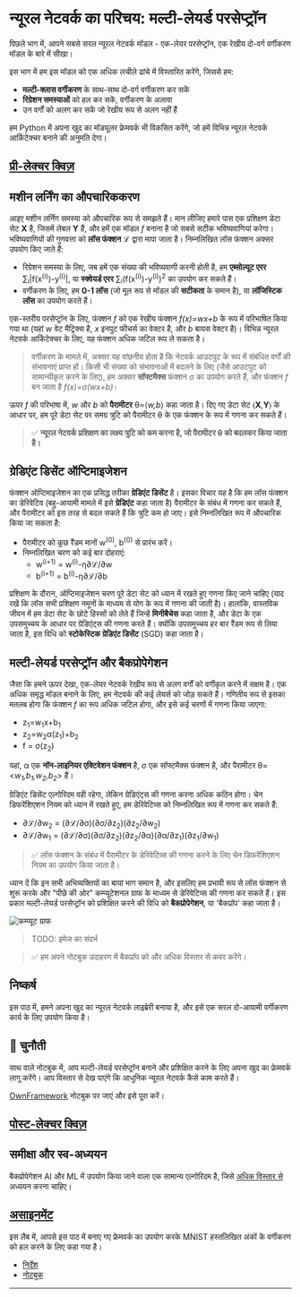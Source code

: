 <!--
CO_OP_TRANSLATOR_METADATA:
{
  "original_hash": "789d6c3fb6fc7948a470b33078a5983a",
  "translation_date": "2025-09-23T13:33:40+00:00",
  "source_file": "lessons/3-NeuralNetworks/04-OwnFramework/README.md",
  "language_code": "hi"
}
-->
# न्यूरल नेटवर्क का परिचय: मल्टी-लेयर्ड परसेप्ट्रॉन

पिछले भाग में, आपने सबसे सरल न्यूरल नेटवर्क मॉडल - एक-लेयर परसेप्ट्रॉन, एक रेखीय दो-वर्ग वर्गीकरण मॉडल के बारे में सीखा।

इस भाग में हम इस मॉडल को एक अधिक लचीले ढांचे में विस्तारित करेंगे, जिससे हम:

* **मल्टी-क्लास वर्गीकरण** के साथ-साथ दो-वर्ग वर्गीकरण कर सकें  
* **रिग्रेशन समस्याओं** को हल कर सकें, वर्गीकरण के अलावा  
* उन वर्गों को अलग कर सकें जो रेखीय रूप से अलग नहीं हैं  

हम Python में अपना खुद का मॉड्यूलर फ्रेमवर्क भी विकसित करेंगे, जो हमें विभिन्न न्यूरल नेटवर्क आर्किटेक्चर बनाने की अनुमति देगा।

## [प्री-लेक्चर क्विज़](https://ff-quizzes.netlify.app/en/ai/quiz/7)

## मशीन लर्निंग का औपचारिककरण

आइए मशीन लर्निंग समस्या को औपचारिक रूप से समझते हैं। मान लीजिए हमारे पास एक प्रशिक्षण डेटा सेट **X** है, जिसमें लेबल **Y** हैं, और हमें एक मॉडल *f* बनाना है जो सबसे सटीक भविष्यवाणियां करेगा। भविष्यवाणियों की गुणवत्ता को **लॉस फंक्शन** &lagran; द्वारा मापा जाता है। निम्नलिखित लॉस फंक्शन अक्सर उपयोग किए जाते हैं:

* रिग्रेशन समस्या के लिए, जब हमें एक संख्या की भविष्यवाणी करनी होती है, हम **एब्सोल्यूट एरर** &sum;<sub>i</sub>|f(x<sup>(i)</sup>)-y<sup>(i)</sup>|, या **स्क्वेयर्ड एरर** &sum;<sub>i</sub>(f(x<sup>(i)</sup>)-y<sup>(i)</sup>)<sup>2</sup> का उपयोग कर सकते हैं।  
* वर्गीकरण के लिए, हम **0-1 लॉस** (जो मूल रूप से मॉडल की **सटीकता** के समान है), या **लॉजिस्टिक लॉस** का उपयोग करते हैं।  

एक-स्तरीय परसेप्ट्रॉन के लिए, फंक्शन *f* को एक रेखीय फंक्शन *f(x)=wx+b* के रूप में परिभाषित किया गया था (यहां *w* वेट मैट्रिक्स है, *x* इनपुट फीचर्स का वेक्टर है, और *b* बायस वेक्टर है)। विभिन्न न्यूरल नेटवर्क आर्किटेक्चर के लिए, यह फंक्शन अधिक जटिल रूप ले सकता है।

> वर्गीकरण के मामले में, अक्सर यह वांछनीय होता है कि नेटवर्क आउटपुट के रूप में संबंधित वर्गों की संभावनाएं प्राप्त हों। किसी भी संख्या को संभावनाओं में बदलने के लिए (जैसे आउटपुट को सामान्यीकृत करने के लिए), हम अक्सर **सॉफ्टमैक्स** फंक्शन &sigma; का उपयोग करते हैं, और फंक्शन *f* बन जाता है *f(x)=&sigma;(wx+b)*।

ऊपर *f* की परिभाषा में, *w* और *b* को **पैरामीटर** &theta;=⟨*w,b*⟩ कहा जाता है। दिए गए डेटा सेट ⟨**X**,**Y**⟩ के आधार पर, हम पूरे डेटा सेट पर समग्र त्रुटि को पैरामीटर &theta; के एक फंक्शन के रूप में गणना कर सकते हैं।

> ✅ **न्यूरल नेटवर्क प्रशिक्षण का लक्ष्य त्रुटि को कम करना है, जो पैरामीटर &theta; को बदलकर किया जाता है।**

## ग्रेडिएंट डिसेंट ऑप्टिमाइजेशन

फंक्शन ऑप्टिमाइजेशन का एक प्रसिद्ध तरीका **ग्रेडिएंट डिसेंट** है। इसका विचार यह है कि हम लॉस फंक्शन का डेरिवेटिव (बहु-आयामी मामले में इसे **ग्रेडिएंट** कहा जाता है) पैरामीटर के संबंध में गणना कर सकते हैं, और पैरामीटर को इस तरह से बदल सकते हैं कि त्रुटि कम हो जाए। इसे निम्नलिखित रूप में औपचारिक किया जा सकता है:

* पैरामीटर को कुछ रैंडम मानों w<sup>(0)</sup>, b<sup>(0)</sup> से प्रारंभ करें।  
* निम्नलिखित चरण को कई बार दोहराएं:  
    - w<sup>(i+1)</sup> = w<sup>(i)</sup>-&eta;&part;&lagran;/&part;w  
    - b<sup>(i+1)</sup> = b<sup>(i)</sup>-&eta;&part;&lagran;/&part;b  

प्रशिक्षण के दौरान, ऑप्टिमाइजेशन चरण पूरे डेटा सेट को ध्यान में रखते हुए गणना किए जाने चाहिए (याद रखें कि लॉस सभी प्रशिक्षण नमूनों के माध्यम से योग के रूप में गणना की जाती है)। हालांकि, वास्तविक जीवन में हम डेटा सेट के छोटे हिस्सों को लेते हैं जिन्हें **मिनीबैचेस** कहा जाता है, और डेटा के एक उपसमुच्चय के आधार पर ग्रेडिएंट्स की गणना करते हैं। क्योंकि उपसमुच्चय हर बार रैंडम रूप से लिया जाता है, इस विधि को **स्टोकेस्टिक ग्रेडिएंट डिसेंट** (SGD) कहा जाता है।

## मल्टी-लेयर्ड परसेप्ट्रॉन और बैकप्रोपेगेशन

जैसा कि हमने ऊपर देखा, एक-लेयर नेटवर्क रेखीय रूप से अलग वर्गों को वर्गीकृत करने में सक्षम है। एक अधिक समृद्ध मॉडल बनाने के लिए, हम नेटवर्क की कई लेयर्स को जोड़ सकते हैं। गणितीय रूप से इसका मतलब होगा कि फंक्शन *f* का रूप अधिक जटिल होगा, और इसे कई चरणों में गणना किया जाएगा:
* z<sub>1</sub>=w<sub>1</sub>x+b<sub>1</sub>  
* z<sub>2</sub>=w<sub>2</sub>&alpha;(z<sub>1</sub>)+b<sub>2</sub>  
* f = &sigma;(z<sub>2</sub>)  

यहां, &alpha; एक **नॉन-लाइनियर एक्टिवेशन फंक्शन** है, &sigma; एक सॉफ्टमैक्स फंक्शन है, और पैरामीटर &theta;=<*w<sub>1</sub>,b<sub>1</sub>,w<sub>2</sub>,b<sub>2</sub>*> हैं।

ग्रेडिएंट डिसेंट एल्गोरिदम वही रहेगा, लेकिन ग्रेडिएंट्स की गणना करना अधिक कठिन होगा। चेन डिफरेंशिएशन नियम को ध्यान में रखते हुए, हम डेरिवेटिव्स को निम्नलिखित रूप में गणना कर सकते हैं:

* &part;&lagran;/&part;w<sub>2</sub> = (&part;&lagran;/&part;&sigma;)(&part;&sigma;/&part;z<sub>2</sub>)(&part;z<sub>2</sub>/&part;w<sub>2</sub>)  
* &part;&lagran;/&part;w<sub>1</sub> = (&part;&lagran;/&part;&sigma;)(&part;&sigma;/&part;z<sub>2</sub>)(&part;z<sub>2</sub>/&part;&alpha;)(&part;&alpha;/&part;z<sub>1</sub>)(&part;z<sub>1</sub>/&part;w<sub>1</sub>)  

> ✅ लॉस फंक्शन के संबंध में पैरामीटर के डेरिवेटिव्स की गणना करने के लिए चेन डिफरेंशिएशन नियम का उपयोग किया जाता है।

ध्यान दें कि इन सभी अभिव्यक्तियों का बायां भाग समान है, और इसलिए हम प्रभावी रूप से लॉस फंक्शन से शुरू करके और "पीछे की ओर" कम्प्यूटेशनल ग्राफ के माध्यम से डेरिवेटिव्स की गणना कर सकते हैं। इस प्रकार मल्टी-लेयर्ड परसेप्ट्रॉन को प्रशिक्षित करने की विधि को **बैकप्रोपेगेशन**, या 'बैकप्रॉप' कहा जाता है।

<img alt="कम्प्यूट ग्राफ" src="images/ComputeGraphGrad.png"/>

> TODO: इमेज का संदर्भ

> ✅ हम अपने नोटबुक उदाहरण में बैकप्रॉप को और अधिक विस्तार से कवर करेंगे।  

## निष्कर्ष

इस पाठ में, हमने अपना खुद का न्यूरल नेटवर्क लाइब्रेरी बनाया है, और इसे एक सरल दो-आयामी वर्गीकरण कार्य के लिए उपयोग किया है।

## 🚀 चुनौती

साथ वाले नोटबुक में, आप मल्टी-लेयर्ड परसेप्ट्रॉन बनाने और प्रशिक्षित करने के लिए अपना खुद का फ्रेमवर्क लागू करेंगे। आप विस्तार से देख पाएंगे कि आधुनिक न्यूरल नेटवर्क कैसे काम करते हैं।

[OwnFramework](OwnFramework.ipynb) नोटबुक पर जाएं और इसे पूरा करें।

## [पोस्ट-लेक्चर क्विज़](https://ff-quizzes.netlify.app/en/ai/quiz/8)

## समीक्षा और स्व-अध्ययन

बैकप्रोपेगेशन AI और ML में उपयोग किया जाने वाला एक सामान्य एल्गोरिदम है, जिसे [अधिक विस्तार से](https://wikipedia.org/wiki/Backpropagation) अध्ययन करना चाहिए।

## [असाइनमेंट](lab/README.md)

इस लैब में, आपसे इस पाठ में बनाए गए फ्रेमवर्क का उपयोग करके MNIST हस्तलिखित अंकों के वर्गीकरण को हल करने के लिए कहा गया है।

* [निर्देश](lab/README.md)  
* [नोटबुक](lab/MyFW_MNIST.ipynb)  

---

